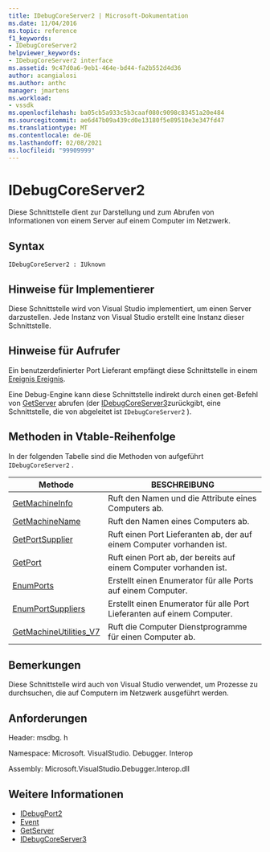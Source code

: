 ```yaml
---
title: IDebugCoreServer2 | Microsoft-Dokumentation
ms.date: 11/04/2016
ms.topic: reference
f1_keywords:
- IDebugCoreServer2
helpviewer_keywords:
- IDebugCoreServer2 interface
ms.assetid: 9c47d0a6-9eb1-464e-bd44-fa2b552d4d36
author: acangialosi
ms.author: anthc
manager: jmartens
ms.workload:
- vssdk
ms.openlocfilehash: ba05cb5a933c5b3caaf080c9098c83451a20e484
ms.sourcegitcommit: ae6d47b09a439cd0e13180f5e89510e3e347fd47
ms.translationtype: MT
ms.contentlocale: de-DE
ms.lasthandoff: 02/08/2021
ms.locfileid: "99909999"
---
```

# <a name="idebugcoreserver2"></a>IDebugCoreServer2
Diese Schnittstelle dient zur Darstellung und zum Abrufen von Informationen von einem Server auf einem Computer im Netzwerk.

## <a name="syntax"></a>Syntax

```
IDebugCoreServer2 : IUknown
```

## <a name="notes-for-implementers"></a>Hinweise für Implementierer
 Diese Schnittstelle wird von Visual Studio implementiert, um einen Server darzustellen. Jede Instanz von Visual Studio erstellt eine Instanz dieser Schnittstelle.

## <a name="notes-for-callers"></a>Hinweise für Aufrufer
 Ein benutzerdefinierter Port Lieferant empfängt diese Schnittstelle in einem [Ereignis Ereignis](../../../extensibility/debugger/reference/idebugportevents2-event.md).

 Eine Debug-Engine kann diese Schnittstelle indirekt durch einen get-Befehl von [GetServer](../../../extensibility/debugger/reference/idebugdefaultport2-getserver.md) abrufen (der [IDebugCoreServer3](../../../extensibility/debugger/reference/idebugcoreserver3.md)zurückgibt, eine Schnittstelle, die von abgeleitet ist `IDebugCoreServer2` ).

## <a name="methods-in-vtable-order"></a>Methoden in Vtable-Reihenfolge
 In der folgenden Tabelle sind die Methoden von aufgeführt `IDebugCoreServer2` .

|Methode|BESCHREIBUNG|
|------------|-----------------|
|[GetMachineInfo](../../../extensibility/debugger/reference/idebugcoreserver2-getmachineinfo.md)|Ruft den Namen und die Attribute eines Computers ab.|
|[GetMachineName](../../../extensibility/debugger/reference/idebugcoreserver2-getmachinename.md)|Ruft den Namen eines Computers ab.|
|[GetPortSupplier](../../../extensibility/debugger/reference/idebugcoreserver2-getportsupplier.md)|Ruft einen Port Lieferanten ab, der auf einem Computer vorhanden ist.|
|[GetPort](../../../extensibility/debugger/reference/idebugcoreserver2-getport.md)|Ruft einen Port ab, der bereits auf einem Computer vorhanden ist.|
|[EnumPorts](../../../extensibility/debugger/reference/idebugcoreserver2-enumports.md)|Erstellt einen Enumerator für alle Ports auf einem Computer.|
|[EnumPortSuppliers](../../../extensibility/debugger/reference/idebugcoreserver2-enumportsuppliers.md)|Erstellt einen Enumerator für alle Port Lieferanten auf einem Computer.|
|[GetMachineUtilities_V7](../../../extensibility/debugger/reference/idebugcoreserver2-getmachineutilities-v7.md)|Ruft die Computer Dienstprogramme für einen Computer ab.|

## <a name="remarks"></a>Bemerkungen
 Diese Schnittstelle wird auch von Visual Studio verwendet, um Prozesse zu durchsuchen, die auf Computern im Netzwerk ausgeführt werden.

## <a name="requirements"></a>Anforderungen
 Header: msdbg. h

 Namespace: Microsoft. VisualStudio. Debugger. Interop

 Assembly: Microsoft.VisualStudio.Debugger.Interop.dll

## <a name="see-also"></a>Weitere Informationen
- [IDebugPort2](../../../extensibility/debugger/reference/idebugport2.md)
- [Event](../../../extensibility/debugger/reference/idebugportevents2-event.md)
- [GetServer](../../../extensibility/debugger/reference/idebugdefaultport2-getserver.md)
- [IDebugCoreServer3](../../../extensibility/debugger/reference/idebugcoreserver3.md)
